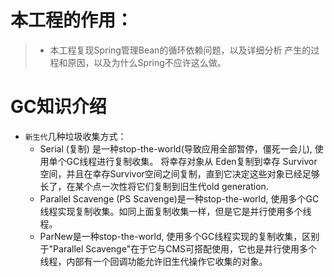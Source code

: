 # 本工程的作用：
> * 本工程复现Spring管理Bean的循环依赖问题，以及详细分析 产生的过程和原因，以及为什么Spring不应许这么做。



# GC知识介绍
* `新生代`几种垃圾收集方式：
    * Serial (复制) 是一种stop-the-world(导致应用全部暂停，僵死一会儿), 使用单个GC线程进行复制收集。
      将幸存对象从 Eden复制到幸存 Survivor空间，并且在幸存Survivor空间之间复制，直到它决定这些对象已经足够长了，在某个点一次性将它们复制到旧生代old generation.
    * Parallel Scavenge (PS Scavenge)是一种stop-the-world, 使用多个GC线程实现复制收集。如同上面复制收集一样，但是它是并行使用多个线程。
    * ParNew是一种stop-the-world, 使用多个GC线程实现的复制收集，区别于"Parallel Scavenge"在于它与CMS可搭配使用，它也是并行使用多个线程，内部有一个回调功能允许旧生代操作它收集的对象。


